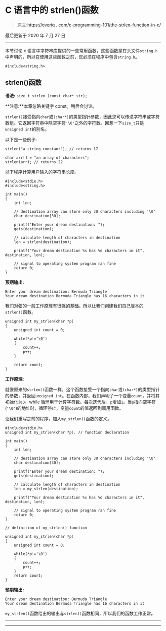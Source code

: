 # C 语言中的 strlen()函数

> 原文:[https://overiq . com/c-programming-101/the-strlen-function-in-c/](https://overiq.com/c-programming-101/the-strlen-function-in-c/)

最后更新于 2020 年 7 月 27 日

* * *

本节讨论 c 语言中字符串库提供的一些常用函数，这些函数是在头文件`string.h`中声明的，所以在使用这些函数之前，您必须在程序中包含`string.h`。

```
#include<string.h>

```

## strlen()函数

**语法:** `size_t strlen (const char* str);`

**注意:**本章忽略关键字 const。稍后会讨论。

`strlen()`接受指向`char`或`(char*)`的类型指针参数，因此您可以传递字符串或字符数组。它返回字符串中除空字符`'\0'`之外的字符数。回想一下`size_t`只是`unsigned int`的别名。

以下是一些例子:

```
strlen("a string constant"); // returns 17

char arr[] = "an array of characters";
strlen(arr); // returns 22

```

以下程序计算用户输入的字符串长度。

```
#include<stdio.h>
#include<string.h>

int main()
{
    int len;

    // destination array can store only 30 characters including '\0'
    char destination[30];

    printf("Enter your dream destination: ");
    gets(destination);

    // calculate length of characters in destination
    len = strlen(destination); 

    printf("Your dream destination %s has %d characters in it", destination, len);

    // signal to operating system program ran fine
    return 0;
}

```

**预期输出:**

```
Enter your dream destination: Bermuda Triangle
Your dream destination Bermuda Triangle has 16 characters in it

```

我们对弦的一般工作原理有很强的基础。所以让我们创建我们自己版本的`strlen()`函数。

```
unsigned int my_strlen(char *p)
{
    unsigned int count = 0;

    while(*p!='\0')
    {
        count++;
        p++;
    }

    return count;
}

```

**工作原理:**

就像原来的`strlen()`函数一样，这个函数接受一个指向`char`或`(char*)`的类型指针的参数，并返回`unsigned int`。在函数内部，我们声明了一个变量`count`，并将其初始化为`0`。while 循环用于计算字符数。每次迭代后，`p`增加`1`。当`p`指向空字符(`'\0'`)的地址时，循环停止，变量`count`的值返回到调用函数。

让我们重写之前的程序，加入`my_strlen()`函数的定义。

```
#include<stdio.h>
unsigned int my_strlen(char *p); // function declaration

int main()
{
    int len;

    // destination array can store only 30 characters including '\0'
    char destination[30];

    printf("Enter your dream destination: ");
    gets(destination);

    // calculate length of characters in destination
    len = my_strlen(destination);

    printf("Your dream destination %s has %d characters in it", destination, len);

    // signal to operating system program ran fine
    return 0;
}

// definition of my_strlen() function

unsigned int my_strlen(char *p)
{
    unsigned int count = 0;

    while(*p!='\0')
    {
        count++;
        p++;
    }
    return count;
}

```

**预期输出:**

```
Enter your dream destination: Bermuda Triangle
Your dream destination Bermuda Triangle has 16 characters in it

```

`my_strlen()`函数给出的输出与`strlen()`函数相同，所以我们的函数工作正常。

* * *

* * *